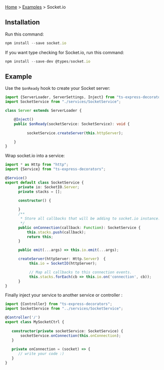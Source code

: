 [Home](https://github.com/Romakita/ts-express-decorators/wiki) > [Examples](https://github.com/Romakita/ts-express-decorators/wiki/Examples) > Socket.io

## Installation
Run this command:
```typescript
npm install --save socket.io
```
If you want type checking for Socket.io, run this command:
```typescript
npm install --save-dev @types/socket.io
```

## Example 

Use the `$onReady` hook to create your Socket server:
```typescript
import {ServerLoader, ServerSettings, Inject} from "ts-express-decorators";
import SocketService from "./services/SocketService";

class Server extends ServerLoader {

    @Inject()
    public $onReady(socketService: SocketService): void {
        
          socketService.createServer(this.httpServer);

    }
}
```
Wrap socket.io into a service:
```typescript
import * as Http from "http";
import {Service} from "ts-express-decorators";

@Service()
export default class SocketService {
      private io: SocketIO.Server;
      private stacks = [];

      constructor() {
          
      }
      /**
       * Store all callbacks that will be adding to socket.io instance.
       */
      public onConnection(callback: Function): SocketService {
          this.stacks.push(callback);
          return this;
      }

      public emit(...args) => this.io.emit(...args);

      createServer(httpServer: Http.Server)  {
           this.io = SocketIO(httpServer);

           // Map all callbacks to this connection events.
           this.stacks.forEach(cb => this.io.on('connection', cb));
      }
}
```

Finally inject your service to another service or controller : 

```typescript
import {Controller} from "ts-express-decorators";
import SocketService from "../services/SocketService";

@Controller('/')
export class MySocketCtrl {
    
   constructor(private socketService: SocketService) {
       socketService.onConnection(this.onConnection);
   }
   
   private onConnection = (socket) => {
      // write your code :)
   }
}
```
